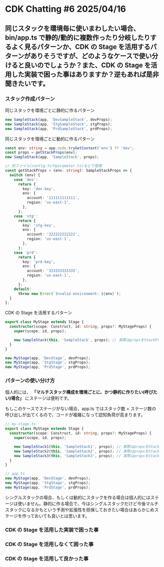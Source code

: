 # CDK Chatting #6 2025/04/16

## 同じスタックを環境毎に使いまわしたい場合、bin/app.ts で静的/動的に複数作ったり分岐したりするよく見るパターンか、CDK の Stage を活用するパターンがありそうですが、どのようなケースで使い分けると良いのでしょうか？また、CDK の Stage を活用した実装で困った事はありますか？逆もあれば是非聞きたいです。

### スタック作成パターン

同じスタックを環境ごとに静的に作るパターン

```ts
new SampleStack(app, 'DevSampleStack', devProps);
new SampleStack(app, 'StgSampleStack', stgProps);
new SampleStack(app, 'PrdSampleStack', prdProps);
```

同じスタックを環境ごとに動的に作るパターン

```ts
const env: string = app.node.tryGetContext('env') ?? 'dev';
const props = getStackProps(env);
new SampleStack(app, 'SampleStack', props);

// 別ファイル(config.tsやparameter.ts)などで管理
const getStackProps = (env: string): SampleStackProps => {
  switch (env) {
    case 'dev':
      return {
        key: 'dev-key',
        env: {
          account: '111111111111',
          region: 'us-east-1',
        },
      };
    case 'stg':
      return {
        key: 'stg-key',
        env: {
          account: '222222222222',
          region: 'us-east-1',
        },
      };
    case 'prd':
      return {
        key: 'prd-key',
        env: {
          account: '333333333333',
          region: 'us-east-1',
        },
      };
    default:
      throw new Error(`Invalid environment: ${env}`);
  }
};
```

CDK の Stage を活用するパターン

```ts
export class MyStage extends Stage {
  constructor(scope: Construct, id: string, props?: MyStageProps) {
    super(scope, id, props);

    new SampleStack(this, 'SampleStack', props); // 実際はpropsをStackProps用に整形して渡す
  }
}

new MyStage(app, 'DevStage', devProps);
new MyStage(app, 'StgStage', stgProps);
new MyStage(app, 'PrdStage', prdProps);
```

### パターンの使い分け方

個人的には、 **「マルチスタック構成を環境ごとに、かつ静的に作りたい(呼びたい)場合」** にステージは便利です。

もしこのケースでステージがない場合、app.ts ではスタック数 × ステージ数の呼び出しが出てくるので、コードが複雑になって認知負荷が高まります。

```ts
// my-stage.ts
export class MyStage extends Stage {
  constructor(scope: Construct, id: string, props?: MyStageProps) {
    super(scope, id, props);

    new SampleStack1(this, 'SampleStack1', props); // 実際はpropsをStackProps用に整形して渡す
    new SampleStack2(this, 'SampleStack2', props); // 実際はpropsをStackProps用に整形して渡す
    new SampleStack3(this, 'SampleStack3', props); // 実際はpropsをStackProps用に整形して渡す
  }
}

// app.ts
new MyStage(app, 'DevStage', devProps);
new MyStage(app, 'StgStage', stgProps);
new MyStage(app, 'PrdStage', prdProps);
```

シングルスタックの場合、もしくは動的にスタックを作る場合は個人的にはステージは使いません。静的に作る場合で、今はシングルスタックだけど今後マルチスタックになるかもという予測や拡張性を担保しておきたい場合はあらかじめステージを作っておいても良いとは思います。

### CDK の Stage を活用した実装で困った事

### CDK の Stage を活用しなくて困った事

### CDK の Stage を活用して良かった事
